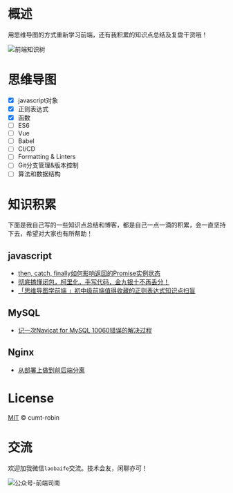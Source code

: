 # 概述

用思维导图的方式重新学习前端，还有我积累的知识点总结及复盘干货哦！

![前端知识树](http://qncdn.wbjiang.cn/%E5%89%8D%E7%AB%AF%E7%9F%A5%E8%AF%86%E6%A0%9120200617.png)

# 思维导图

- [x] javascript对象
- [x] 正则表达式
- [x] 函数
- [ ] ES6
- [ ] Vue
- [ ] Babel
- [ ] CI/CD
- [ ] Formatting & Linters
- [ ] Git分支管理&版本控制
- [ ] 算法和数据结构

# 知识积累

下面是我自己写的一些知识点总结和博客，都是自己一点一滴的积累，会一直坚持下去，希望对大家也有所帮助！

## javascript

- [then, catch, finally如何影响返回的Promise实例状态](https://github.com/cumt-robin/mindmap-fe/blob/master/posts/javascript/promise_then_catch_finally.md)
- [彻底搞懂闭包，柯里化，手写代码，金九银十不再丢分！](https://github.com/cumt-robin/mindmap-fe/blob/master/posts/javascript/function.md)
- [「思维导图学前端 」初中级前端值得收藏的正则表达式知识点扫盲](https://github.com/cumt-robin/mindmap-fe/blob/master/posts/javascript/regexp.md)

## MySQL

- [记一次Navicat for MySQL 10060错误的解决过程](https://github.com/cumt-robin/mindmap-fe/blob/master/posts/mysql/mysql_10060_error.md)

## Nginx

- [从部署上做到前后端分离](https://github.com/cumt-robin/mindmap-fe/blob/master/posts/nginx/从部署上做到前后端分离.md)

# License

[MIT](https://github.com/cumt-robin/mindmap-fe/blob/master/LICENSE) © cumt-robin

# 交流

欢迎加我微信`laobaife`交流。技术会友，闲聊亦可！

![公众号-前端司南](http://qncdn.wbjiang.cn/%E5%89%8D%E7%AB%AF%E5%8F%B8%E5%8D%97%E5%90%8D%E7%89%87%E5%B8%A6%E5%BE%AE%E4%BF%A1.png)
